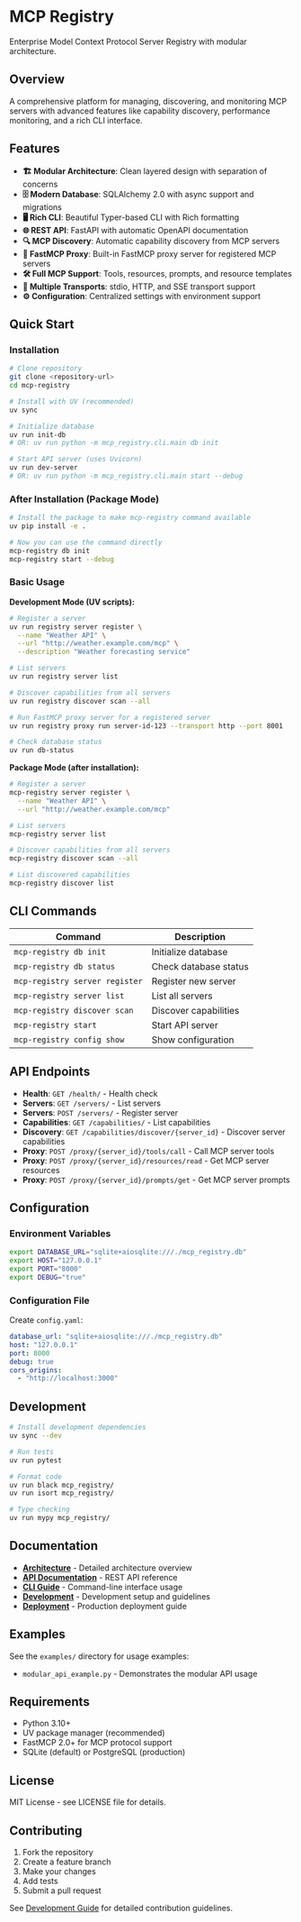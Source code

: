 # MCP Registry

Enterprise Model Context Protocol Server Registry with modular architecture.

## Overview

A comprehensive platform for managing, discovering, and monitoring MCP servers with advanced features like capability discovery, performance monitoring, and a rich CLI interface.

## Features

- **🏗️ Modular Architecture**: Clean layered design with separation of concerns
- **🗄️ Modern Database**: SQLAlchemy 2.0 with async support and migrations
- **🖥️ Rich CLI**: Beautiful Typer-based CLI with Rich formatting
- **🌐 REST API**: FastAPI with automatic OpenAPI documentation
- **🔍 MCP Discovery**: Automatic capability discovery from MCP servers
- **🔄 FastMCP Proxy**: Built-in FastMCP proxy server for registered MCP servers
- **🛠️ Full MCP Support**: Tools, resources, prompts, and resource templates
- **📡 Multiple Transports**: stdio, HTTP, and SSE transport support
- **⚙️ Configuration**: Centralized settings with environment support

## Quick Start

### Installation

```bash
# Clone repository
git clone <repository-url>
cd mcp-registry

# Install with UV (recommended)
uv sync

# Initialize database
uv run init-db
# OR: uv run python -m mcp_registry.cli.main db init

# Start API server (uses Uvicorn)
uv run dev-server
# OR: uv run python -m mcp_registry.cli.main start --debug
```

### After Installation (Package Mode)

```bash
# Install the package to make mcp-registry command available
uv pip install -e .

# Now you can use the command directly
mcp-registry db init
mcp-registry start --debug
```

### Basic Usage

**Development Mode (UV scripts):**
```bash
# Register a server
uv run registry server register \
  --name "Weather API" \
  --url "http://weather.example.com/mcp" \
  --description "Weather forecasting service"

# List servers  
uv run registry server list

# Discover capabilities from all servers
uv run registry discover scan --all

# Run FastMCP proxy server for a registered server
uv run registry proxy run server-id-123 --transport http --port 8001

# Check database status
uv run db-status
```

**Package Mode (after installation):**
```bash
# Register a server
mcp-registry server register \
  --name "Weather API" \
  --url "http://weather.example.com/mcp"

# List servers
mcp-registry server list

# Discover capabilities from all servers
mcp-registry discover scan --all

# List discovered capabilities
mcp-registry discover list
```

## CLI Commands

| Command | Description |
|---------|-------------|
| `mcp-registry db init` | Initialize database |
| `mcp-registry db status` | Check database status |
| `mcp-registry server register` | Register new server |
| `mcp-registry server list` | List all servers |
| `mcp-registry discover scan` | Discover capabilities |
| `mcp-registry start` | Start API server |
| `mcp-registry config show` | Show configuration |

## API Endpoints

- **Health**: `GET /health/` - Health check
- **Servers**: `GET /servers/` - List servers
- **Servers**: `POST /servers/` - Register server
- **Capabilities**: `GET /capabilities/` - List capabilities
- **Discovery**: `GET /capabilities/discover/{server_id}` - Discover server capabilities
- **Proxy**: `POST /proxy/{server_id}/tools/call` - Call MCP server tools
- **Proxy**: `POST /proxy/{server_id}/resources/read` - Get MCP server resources
- **Proxy**: `POST /proxy/{server_id}/prompts/get` - Get MCP server prompts

## Configuration

### Environment Variables

```bash
export DATABASE_URL="sqlite+aiosqlite:///./mcp_registry.db"
export HOST="127.0.0.1"
export PORT="8000"
export DEBUG="true"
```

### Configuration File

Create `config.yaml`:

```yaml
database_url: "sqlite+aiosqlite:///./mcp_registry.db"
host: "127.0.0.1"
port: 8000
debug: true
cors_origins:
  - "http://localhost:3000"
```

## Development

```bash
# Install development dependencies
uv sync --dev

# Run tests
uv run pytest

# Format code
uv run black mcp_registry/
uv run isort mcp_registry/

# Type checking
uv run mypy mcp_registry/
```

## Documentation

- **[Architecture](docs/architecture.md)** - Detailed architecture overview
- **[API Documentation](docs/api.md)** - REST API reference
- **[CLI Guide](docs/cli.md)** - Command-line interface usage
- **[Development](docs/development.md)** - Development setup and guidelines
- **[Deployment](docs/deployment.md)** - Production deployment guide

## Examples

See the `examples/` directory for usage examples:

- `modular_api_example.py` - Demonstrates the modular API usage

## Requirements

- Python 3.10+
- UV package manager (recommended)
- FastMCP 2.0+ for MCP protocol support
- SQLite (default) or PostgreSQL (production)

## License

MIT License - see LICENSE file for details.

## Contributing

1. Fork the repository
2. Create a feature branch
3. Make your changes
4. Add tests
5. Submit a pull request

See [Development Guide](docs/development.md) for detailed contribution guidelines.